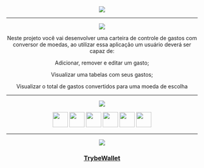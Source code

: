 <div align="center">

<img src="https://img.shields.io/static/v1?label=Projeto&message=TrybeWallet&color=orange&style=for-the-badge&logo=github"/>

---   

<img src="https://img.shields.io/static/v1?label=Objetivo&message=Contexto&color=blue&style=for-the-badge&logo=github"/>
<p></p>

Neste projeto você vai desenvolver uma carteira de controle de gastos com conversor de moedas, ao utilizar essa aplicação um usuário deverá ser capaz de:

Adicionar, remover e editar um gasto;

Visualizar uma tabelas com seus gastos;

Visualizar o total de gastos convertidos para uma moeda de escolha

---   

<div align="center">
<img src="https://img.shields.io/static/v1?label=Habilidades Aprendidas&message=Ferramentas e Tecnologias&color=red&style=for-the-badge&logo=github"/>
<p></p>
<img src="https://cdn.jsdelivr.net/gh/devicons/devicon/icons/html5/html5-original.svg" width="40" height="40"/> <img 
src="https://cdn.jsdelivr.net/gh/devicons/devicon/icons/css3/css3-original.svg" width="40" height="40"/> <img 
src="https://cdn.jsdelivr.net/gh/devicons/devicon/icons/javascript/javascript-original.svg" width="40" height="40"/> <img 
src="https://cdn.jsdelivr.net/gh/devicons/devicon/icons/jest/jest-plain.svg" width="40" height="40"/> <img 
src="https://cdn.jsdelivr.net/gh/devicons/devicon/icons/react/react-original-wordmark.svg" width="40" height="40"/> 
<img src="https://cdn.jsdelivr.net/gh/devicons/devicon/icons/redux/redux-original.svg" " width="40" height="40"/> 
</div>

---   

<img src="https://img.shields.io/static/v1?label=Link&message=TrybeWallet&color=green&style=for-the-badge&logo=github"/>

### <b> <a href="https://project-trybewallet-seven.vercel.app/">TrybeWallet</a> </b> <br>

</div>

<div align="center">
